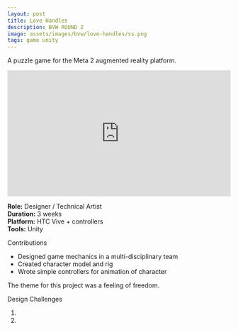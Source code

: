 ```yaml
---
layout: post
title: Love Handles
description: BVW ROUND 2
image: assets/images/bvw/love-handles/ss.png
tags: game unity
---
```


A puzzle game for the Meta 2 augmented reality platform.

<style>.embed-container { position: relative; padding-bottom: 56.25%; height: 0; overflow: hidden; max-width: 100%; } .embed-container iframe, .embed-container object, .embed-container embed { position: absolute; top: 0; left: 0; width: 100%; height: 100%; }</style><div class='embed-container'><iframe src='https://www.youtube.com/embed//yx0Ge4ozdUs' frameborder='0' allowfullscreen></iframe></div>

<p>
<b>Role:</b> Designer / Technical Artist<br>
<b>Duration:</b> 3 weeks<br>
<b>Platform:</b> HTC Vive + controllers<br>
<b>Tools:</b> Unity<br>
</p>

Contributions

- Designed game mechanics in a multi-disciplinary team
- Created character model and rig
- Wrote simple controllers for animation of character 

The theme for this project was a feeling of freedom.



Design Challenges

1.
2.
